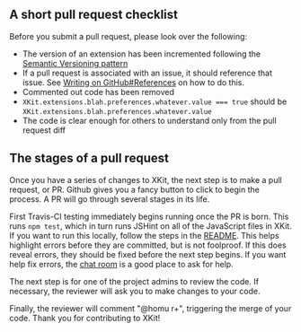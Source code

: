 ## A short pull request checklist

Before you submit a pull request, please look over the following:

- The version of an extension has been incremented following the [Semantic Versioning pattern](http://semver.org/)
- If a pull request is associated with an issue, it should reference that issue.  See [Writing on GitHub#References](https://help.github.com/articles/writing-on-github/#references) on how to do this.
- Commented out code has been removed
- `XKit.extensions.blah.preferences.whatever.value === true` should be `XKit.extensions.blah.preferences.whatever.value`
- The code is clear enough for others to understand only from the pull request diff

## The stages of a pull request

Once you have a series of changes to XKit, the next step is to make a pull request, or PR. Github gives you a fancy button to click to begin the process. A PR will go through several stages in its life.

First Travis-CI testing immediately begins running once the PR is born. This runs `npm test`, which in turn runs JSHint on all of the JavaScript files in XKit. If you want to run this locally, follow the steps in the [README](https://github.com/new-xkit/XKit/blob/master/README.md). This helps highlight errors before they are committed, but is not foolproof. If this does reveal errors, they should be fixed before the next step begins. If you want help fix errors, the [chat room](https://gitter.im/new-xkit/XKit) is a good place to ask for help.

The next step is for one of the project admins to review the code. If necessary, the reviewer will ask you to make changes to your code.

Finally, the reviewer will comment "@homu r+", triggering the merge of your code. Thank you for contributing to XKit!